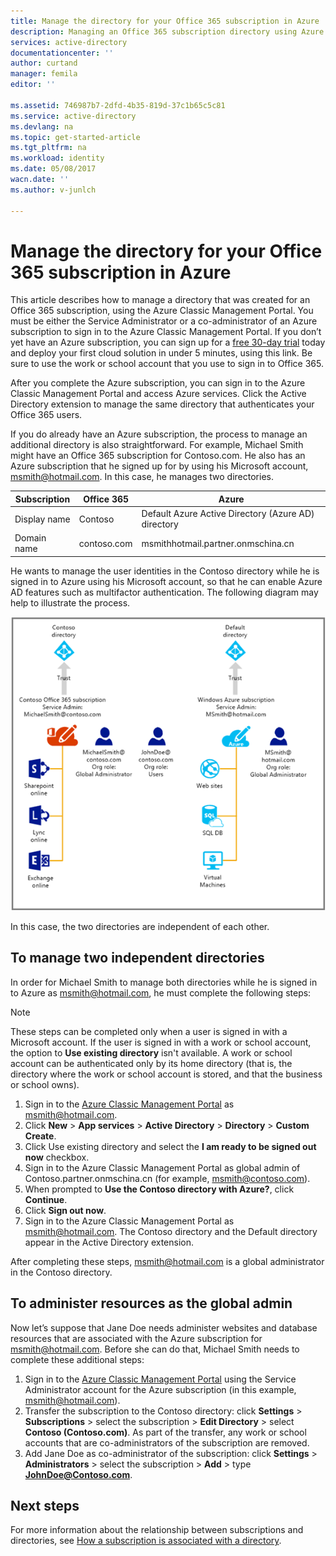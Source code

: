 ```yaml
---
title: Manage the directory for your Office 365 subscription in Azure | Microsoft Docs
description: Managing an Office 365 subscription directory using Azure Active Directory and the Azure Classic Management Portal
services: active-directory
documentationcenter: ''
author: curtand
manager: femila
editor: ''

ms.assetid: 746987b7-2dfd-4b35-819d-37c1b65c5c81
ms.service: active-directory
ms.devlang: na
ms.topic: get-started-article
ms.tgt_pltfrm: na
ms.workload: identity
ms.date: 05/08/2017
wacn.date: ''
ms.author: v-junlch

---
```

# Manage the directory for your Office 365 subscription in Azure
This article describes how to manage a directory that was created for an Office 365 subscription, using the Azure Classic Management Portal. You must be either the Service Administrator or a co-administrator of an Azure subscription to sign in to the Azure Classic Management Portal. If you don’t yet have an Azure subscription, you can sign up for a [free 30-day trial](./index.md) today and deploy your first cloud solution in under 5 minutes, using this link. Be sure to use the work or school account that you use to sign in to Office 365.

After you complete the Azure subscription, you can sign in to the Azure Classic Management Portal and access Azure services. Click the Active Directory extension to manage the same directory that authenticates your Office 365 users.

If you do already have an Azure subscription, the process to manage an additional directory is also straightforward. For example, Michael Smith might have an Office 365 subscription for Contoso.com. He also has an Azure subscription that he signed up for by using his Microsoft account, msmith@hotmail.com. In this case, he manages two directories.

| Subscription | Office 365 | Azure |
| --- | --- | --- |
|   Display name |Contoso |Default Azure Active Directory (Azure AD) directory |
|   Domain name |contoso.com |msmithhotmail.partner.onmschina.cn |

He wants to manage the user identities in the Contoso directory while he is signed in to Azure using his Microsoft account, so that he can enable Azure AD features such as multifactor authentication. The following diagram may help to illustrate the process.

![Diagram to manage two independent directories](./media/active-directory-manage-o365-subscription/AAD_O365_03.png)

In this case, the two directories are independent of each other.

## To manage two independent directories
In order for Michael Smith to manage both directories while he is signed in to Azure as msmith@hotmail.com, he must complete the following steps:

> [!NOTE]
> These steps can be completed only when a user is signed in with a Microsoft account. If the user is signed in with a work or school account, the option to **Use existing directory** isn't available. A work or school account can be authenticated only by its home directory (that is, the directory where the work or school account is stored, and that the business or school owns).
>
>

1. Sign in to the [Azure Classic Management Portal](https://manage.windowsazure.cn) as msmith@hotmail.com.
2. Click **New** > **App services** > **Active Directory** > **Directory** > **Custom Create**.
3. Click Use existing directory and select the **I am ready to be signed out now** checkbox.
4. Sign in to the Azure Classic Management Portal as global admin of Contoso.partner.onmschina.cn (for example, msmith@contoso.com).
5. When prompted to **Use the Contoso directory with Azure?**, click **Continue**.
6. Click **Sign out now**.
7. Sign in to the Azure Classic Management Portal as msmith@hotmail.com. The Contoso directory and the Default directory appear in the Active Directory extension.

After completing these steps, msmith@hotmail.com is a global administrator in the Contoso directory.

## To administer resources as the global admin
Now let’s suppose that Jane Doe needs administer websites and database resources that are associated with the Azure subscription for msmith@hotmail.com. Before she can do that, Michael Smith needs to complete these additional steps:

1. Sign in to the [Azure Classic Management Portal](https://manage.windowsazure.cn) using the Service Administrator account for the Azure subscription (in this example, msmith@hotmail.com).
2. Transfer the subscription to the Contoso directory: click **Settings** > **Subscriptions** > select the subscription > **Edit Directory** > select **Contoso (Contoso.com)**. As part of the transfer, any work or school accounts that are co-administrators of the subscription are removed.
3. Add Jane Doe as co-administrator of the subscription: click **Settings** > **Administrators** > select the subscription > **Add** > type **JohnDoe@Contoso.com**.

## Next steps
For more information about the relationship between subscriptions and directories, see [How a subscription is associated with a directory](./active-directory-how-subscriptions-associated-directory.md).


